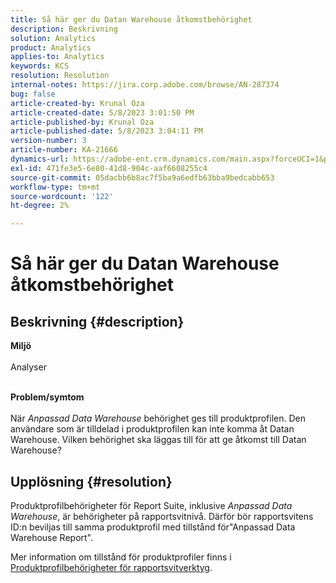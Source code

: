 ```yaml
---
title: Så här ger du Datan Warehouse åtkomstbehörighet
description: Beskrivning
solution: Analytics
product: Analytics
applies-to: Analytics
keywords: KCS
resolution: Resolution
internal-notes: https://jira.corp.adobe.com/browse/AN-287374
bug: false
article-created-by: Krunal Oza
article-created-date: 5/8/2023 3:01:50 PM
article-published-by: Krunal Oza
article-published-date: 5/8/2023 3:04:11 PM
version-number: 3
article-number: KA-21666
dynamics-url: https://adobe-ent.crm.dynamics.com/main.aspx?forceUCI=1&pagetype=entityrecord&etn=knowledgearticle&id=1610a63c-b1ed-ed11-8849-6045bd006268
exl-id: 471fe3e5-6e80-41d8-904c-aaf6608255c4
source-git-commit: 05dacbb6b8ac7f5ba9a6edfb63bba9bedcabb653
workflow-type: tm+mt
source-wordcount: '122'
ht-degree: 2%

---
```


# Så här ger du Datan Warehouse åtkomstbehörighet

## Beskrivning {#description}

<b>Miljö</b><br><br>Analyser<br><br>

<b>Problem/symtom</b><br><br>När *Anpassad Data Warehouse* behörighet ges till produktprofilen. Den användare som är tilldelad i produktprofilen kan inte komma åt Datan Warehouse. Vilken behörighet ska läggas till för att ge åtkomst till Datan Warehouse?<br>

## Upplösning {#resolution}


Produktprofilbehörigheter för Report Suite, inklusive *Anpassad Data Warehouse*, är behörigheter på rapportsvitnivå. Därför bör rapportsvitens ID:n beviljas till samma produktprofil med tillstånd för&quot;Anpassad Data Warehouse Report&quot;.

Mer information om tillstånd för produktprofiler finns i [Produktprofilbehörigheter för rapportsvitverktyg](https://experienceleague.adobe.com/docs/analytics/admin/admin-console/permissions/report-suite-tools.html?lang=en).
